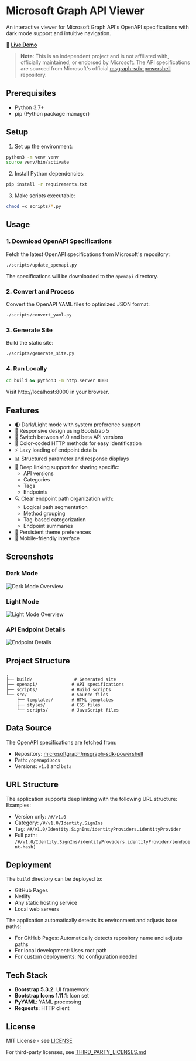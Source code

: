 # Microsoft Graph API Viewer

An interactive viewer for Microsoft Graph API's OpenAPI specifications with dark mode support and intuitive navigation.

🔗 **[Live Demo](https://uniquk.github.io/graphapi-site/)**

> **Note**: This is an independent project and is not affiliated with, officially maintained, or endorsed by Microsoft. The API specifications are sourced from Microsoft's official [msgraph-sdk-powershell](https://github.com/microsoftgraph/msgraph-sdk-powershell/) repository.

## Prerequisites

- Python 3.7+
- pip (Python package manager)

## Setup

1. Set up the environment:
```bash
python3 -m venv venv
source venv/bin/activate
```

2. Install Python dependencies:
```bash
pip install -r requirements.txt
```

3. Make scripts executable:
```bash
chmod +x scripts/*.py
```

## Usage

### 1. Download OpenAPI Specifications

Fetch the latest OpenAPI specifications from Microsoft's repository:

```bash
./scripts/update_openapi.py
```

The specifications will be downloaded to the `openapi` directory.

### 2. Convert and Process

Convert the OpenAPI YAML files to optimized JSON format:

```bash
./scripts/convert_yaml.py
```

### 3. Generate Site

Build the static site:

```bash
./scripts/generate_site.py
```

### 4. Run Locally

```bash
cd build && python3 -m http.server 8000
```

Visit http://localhost:8000 in your browser.

## Features

- 🌓 Dark/Light mode with system preference support
- 📱 Responsive design using Bootstrap 5
- 🔄 Switch between v1.0 and beta API versions
- 🎨 Color-coded HTTP methods for easy identification
- ⚡ Lazy loading of endpoint details
- 📊 Structured parameter and response displays
- 🔗 Deep linking support for sharing specific:
  - API versions
  - Categories
  - Tags
  - Endpoints
- 🔍 Clear endpoint path organization with:
  - Logical path segmentation
  - Method grouping
  - Tag-based categorization
  - Endpoint summaries
- 💾 Persistent theme preferences
- 📱 Mobile-friendly interface

## Screenshots

### Dark Mode
![Dark Mode Overview](/screenshots/dark-mode.png)

### Light Mode
![Light Mode Overview](/screenshots/light-mode.png)

### API Endpoint Details
![Endpoint Details](/screenshots/endpoint-details.png)

## Project Structure

```
.
├── build/                # Generated site
├── openapi/             # API specifications
├── scripts/             # Build scripts
└── src/                 # Source files
    ├── templates/       # HTML templates
    ├── styles/          # CSS files
    └── scripts/         # JavaScript files
```

## Data Source

The OpenAPI specifications are fetched from:
- Repository: [microsoftgraph/msgraph-sdk-powershell](https://github.com/microsoftgraph/msgraph-sdk-powershell)
- Path: `/openApiDocs`
- Versions: `v1.0` and `beta`

## URL Structure

The application supports deep linking with the following URL structure:
Examples:
- Version only: `/#/v1.0`
- Category: `/#/v1.0/Identity.SignIns`
- Tag: `/#/v1.0/Identity.SignIns/identityProviders.identityProvider`
- Full path: `/#/v1.0/Identity.SignIns/identityProviders.identityProvider/[endpoint-hash]`

## Deployment

The `build` directory can be deployed to:
- GitHub Pages
- Netlify
- Any static hosting service
- Local web servers

The application automatically detects its environment and adjusts base paths:
- For GitHub Pages: Automatically detects repository name and adjusts paths
- For local development: Uses root path
- For custom deployments: No configuration needed

## Tech Stack

- **Bootstrap 5.3.2**: UI framework
- **Bootstrap Icons 1.11.1**: Icon set
- **PyYAML**: YAML processing
- **Requests**: HTTP client

## License

MIT License - see [LICENSE](LICENSE)

For third-party licenses, see [THIRD_PARTY_LICENSES.md](THIRD_PARTY_LICENSES.md)
